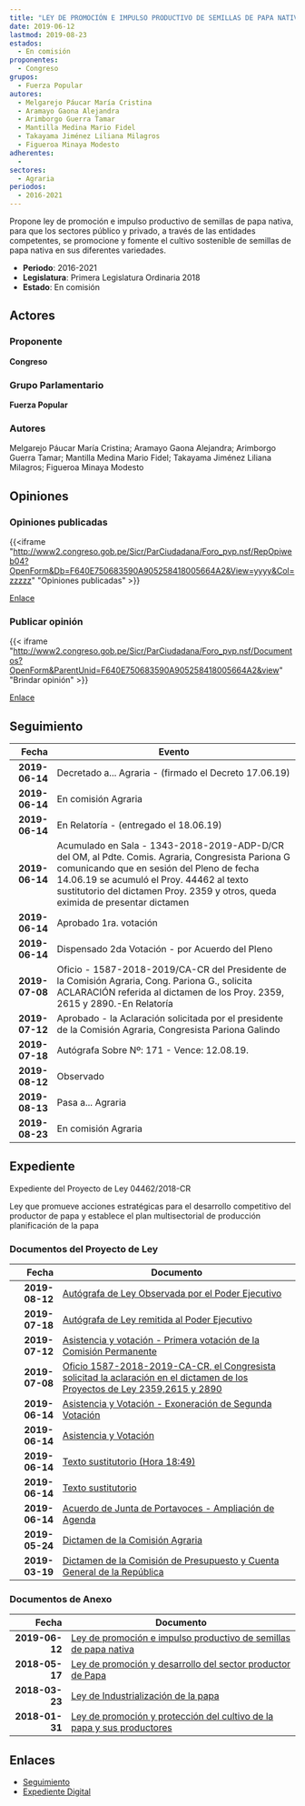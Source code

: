 ```yaml
---
title: "LEY DE PROMOCIÓN E IMPULSO PRODUCTIVO DE SEMILLAS DE PAPA NATIVA"
date: 2019-06-12
lastmod: 2019-08-23
estados: 
  - En comisión
proponentes: 
  - Congreso
grupos: 
  - Fuerza Popular
autores: 
  - Melgarejo Páucar María Cristina
  - Aramayo Gaona Alejandra
  - Arimborgo Guerra Tamar
  - Mantilla Medina Mario Fidel
  - Takayama Jiménez Liliana Milagros
  - Figueroa Minaya Modesto
adherentes: 
  - 
sectores: 
  - Agraria 
periodos: 
  - 2016-2021
---
```


Propone ley de promoción e impulso productivo de semillas de papa nativa, para que los sectores público y privado, a través de las entidades competentes, se promocione y fomente el cultivo sostenible de semillas de papa nativa en sus diferentes variedades.

- **Periodo**: 2016-2021
- **Legislatura**: Primera Legislatura Ordinaria 2018
- **Estado**: En comisión

## Actores

### Proponente

**Congreso**

### Grupo Parlamentario

**Fuerza Popular**

### Autores

Melgarejo Páucar María Cristina; Aramayo Gaona Alejandra; Arimborgo Guerra Tamar; Mantilla Medina Mario Fidel; Takayama Jiménez Liliana Milagros; Figueroa Minaya Modesto


## Opiniones

### Opiniones publicadas

{{<iframe "http://www2.congreso.gob.pe/Sicr/ParCiudadana/Foro_pvp.nsf/RepOpiweb04?OpenForm&Db=F640E750683590A905258418005664A2&View=yyyy&Col=zzzzz" "Opiniones publicadas" >}}

[Enlace](http://www2.congreso.gob.pe/Sicr/ParCiudadana/Foro_pvp.nsf/RepOpiweb04?OpenForm&Db=F640E750683590A905258418005664A2&View=yyyy&Col=zzzzz)
### Publicar opinión

{{< iframe "http://www2.congreso.gob.pe/Sicr/ParCiudadana/Foro_pvp.nsf/Documentos?OpenForm&ParentUnid=F640E750683590A905258418005664A2&view" "Brindar opinión" >}}

[Enlace](http://www2.congreso.gob.pe/Sicr/ParCiudadana/Foro_pvp.nsf/Documentos?OpenForm&ParentUnid=F640E750683590A905258418005664A2&view)

## Seguimiento

| Fecha | Evento |
|------:|--------|
| **2019-06-14** | Decretado a... Agraria - (firmado el Decreto 17.06.19)|
| **2019-06-14** | En comisión Agraria|
| **2019-06-14** | En Relatoría - (entregado el 18.06.19)|
| **2019-06-14** | Acumulado en Sala - 1343-2018-2019-ADP-D/CR del OM, al Pdte. Comis. Agraria, Congresista Pariona G comunicando que en sesión del Pleno de fecha 14.06.19 se acumuló el Proy. 44462 al texto sustitutorio del dictamen Proy. 2359 y otros, queda eximida de presentar dictamen|
| **2019-06-14** | Aprobado 1ra. votación|
| **2019-06-14** | Dispensado 2da Votación - por Acuerdo del Pleno|
| **2019-07-08** | Oficio - 1587-2018-2019/CA-CR del Presidente de la Comisión Agraria, Cong. Pariona G., solicita ACLARACIÓN referida al dictamen de los Proy. 2359, 2615 y 2890.-En Relatoría|
| **2019-07-12** | Aprobado - la Aclaración solicitada por el presidente de la Comisión Agraria, Congresista Pariona Galindo|
| **2019-07-18** | Autógrafa Sobre Nº: 171 - Vence: 12.08.19.|
| **2019-08-12** | Observado|
| **2019-08-13** | Pasa a... Agraria|
| **2019-08-23** | En comisión Agraria|


## Expediente

Expediente del Proyecto de Ley 04462/2018-CR

Ley que promueve acciones estratégicas para el desarrollo competitivo del productor de papa y establece el plan multisectorial de producción planificación de la papa


### Documentos del Proyecto de Ley

| Fecha | Documento |
|------:|--------|
| **2019-08-12** | [Autógrafa de Ley Observada por el Poder Ejecutivo](http://www.leyes.congreso.gob.pe/Documentos/2016_2021/Observacion_a_la_Autografa/OBAU0235920190812.pdf) |
| **2019-07-18** | [Autógrafa de Ley remitida al Poder Ejecutivo](http://www.leyes.congreso.gob.pe/Documentos/2016_2021/Autografas/Ley_y_de_Resolucion_Legislativa/AU0235920190718.pdf) |
| **2019-07-12** | [Asistencia y votación - Primera votación de la Comisión Permanente](http://www.leyes.congreso.gob.pe/Documentos/2016_2021/Asistencia_y_Votacion/Proyectos_de_Ley/AV0235920190712.pdf) |
| **2019-07-08** | [Oficio 1587-2018-2019-CA-CR, el Congresista solicitad la aclaración en el dictamen de los Proyectos de Ley 2359,2615 y 2890](http://www.leyes.congreso.gob.pe/Documentos/2016_2021/Oficios/Comisiones_Ordinarias/OFICIO-1587-2018-2019-CA-CR.pdf) |
| **2019-06-14** | [Asistencia y Votación - Exoneración de Segunda Votación](http://www.leyes.congreso.gob.pe/Documentos/2016_2021/Asistencia_y_Votacion/Proyectos_de_Ley/Exoneracion_de_Segunda_Votacion/ESV0235920190614.pdf) |
| **2019-06-14** | [Asistencia y Votación](http://www.leyes.congreso.gob.pe/Documentos/2016_2021/Asistencia_y_Votacion/Proyectos_de_Ley/AV0235920190614.pdf) |
| **2019-06-14** | [Texto sustitutorio (Hora 18:49)](http://www.leyes.congreso.gob.pe/Documentos/2016_2021/Texto_Sustitutorio/Proyectos_de_Ley/TS0235920190614..pdf) |
| **2019-06-14** | [Texto sustitutorio](http://www.leyes.congreso.gob.pe/Documentos/2016_2021/Texto_Sustitutorio/Proyectos_de_Ley/TS0235920190614.pdf) |
| **2019-06-14** | [Acuerdo de Junta de Portavoces - Ampliación de Agenda](http://www.leyes.congreso.gob.pe/Documentos/2016_2021/Acuerdos/Junta_Portavoces/AJP0235920190614.pdf) |
| **2019-05-24** | [Dictamen de la Comisión Agraria](http://www.leyes.congreso.gob.pe/Documentos/2016_2021/Dictamenes/Proyectos_de_Ley/02359DC01MAY20190524.pdf) |
| **2019-03-19** | [Dictamen de la Comisión de Presupuesto y Cuenta General de la República](http://www.leyes.congreso.gob.pe/Documentos/2016_2021/Dictamenes/Proyectos_de_Ley/02359DC17MAY20190319.pdf) |

### Documentos de Anexo

| Fecha | Documento |
|------:|--------|
| **2019-06-12** | [Ley de promoción e impulso productivo de semillas de papa nativa](http://www.leyes.congreso.gob.pe/Documentos/2016_2021/Proyectos_de_Ley_y_de_Resoluciones_Legislativas/PL0446220190612.pdf) |
| **2018-05-17** | [Ley de promoción y desarrollo del sector productor de Papa](http://www.leyes.congreso.gob.pe/Documentos/2016_2021/Proyectos_de_Ley_y_de_Resoluciones_Legislativas/PL0289020180517..PDF) |
| **2018-03-23** | [Ley de Industrialización de la papa](http://www.leyes.congreso.gob.pe/Documentos/2016_2021/Proyectos_de_Ley_y_de_Resoluciones_Legislativas/PL0261520180323.pdf) |
| **2018-01-31** | [Ley de promoción y protección del cultivo de la papa y sus productores](http://www.leyes.congreso.gob.pe/Documentos/2016_2021/Proyectos_de_Ley_y_de_Resoluciones_Legislativas/PL0235920180131.pdf) |

## Enlaces 

- [Seguimiento](http://www2.congreso.gob.pehttp://www2.congreso.gob.pe/Sicr/TraDocEstProc/CLProLey2016.nsf/f7fff46988ca05b1052578e100829cc7/ef01da80e8c09e8f05258417007f1807?OpenDocument)
- [Expediente Digital](http://www2.congreso.gob.pehttp://www2.congreso.gob.pe/Sicr/TraDocEstProc/CLProLey2016.nsf/f7fff46988ca05b1052578e100829cc7/ef01da80e8c09e8f05258417007f1807?OpenDocument&Click=05257FB7005EB655.eb71d0cf91d8294e05256cdf006b5706/$Body/0.1C6C)
